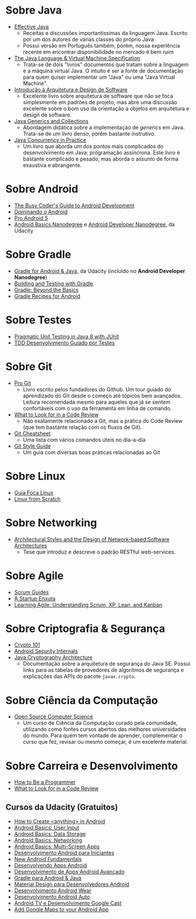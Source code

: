 # Sobre Java
 - [Effective Java](https://www.amazon.com.br/Effective-Java-Programming-Language-Guide-ebook/dp/B00B8V09HY/)
   - Receitas e discussões importantíssimas da linguagem Java. Escrito por um dos autores de várias classes do próprio Java
   - Possui versão em Português também, porém, nossa experiência recente em encontrar disponibilidade no mercado é bem ruim
 - [The Java Language & Virtual Machine Specification](https://docs.oracle.com/javase/specs/)
   - Trata-se de dois "livros" documentos que tratam sobre a linguagem e a máquina virtual Java. O intuito é ser a fonte de documentação para quem quiser implementar um "Java" ou uma "Java Virtual Machine".
 - [Introdução à Arquitetura e Design de Software](https://www.casadocodigo.com.br/products/livro-arquitetura-java)
   - Excelente livro sobre arquitetura de software que não se foca simplesmente em padrões de projeto, mas abre uma discussão excelente sobre o bom uso da orientação a objetos em arquitetura e design de software.
 - [Java Generics and Collections](https://www.amazon.com.br/Java-Generics-Collections-Maurice-Naftalin-ebook/dp/B0026OR2HM/)
   - Abordagem didática sobre a implementação de *generics* em Java. Trata-se de um livro denso, porém bastante instrutivo.
 - [Java Concurrency in Practice](https://www.amazon.com.br/Java-Concurrency-Practice-Tim-Peierls-ebook/dp/B004V9OA84/)
   - Um livro que aborda um dos pontos mais complicados do desenvolvimento em Java: programação assíncrona. Este livro é bastante complicado e pesado, mas aborda o assunto de forma exaustiva e abrangente.

# Sobre Android
 - [The Busy Coder's Guide to Android Development](https://commonsware.com/Android/)
 - [Dominando o Android](http://novatec.com.br/livros/dominando-android-2ed/)
 - [Pro Android 5](https://www.amazon.com.br/Pro-Android-5-Dave-MacLean-ebook/dp/B00S0P60YM/)
 - [Android Basics Nanodegree](https://www.udacity.com/course/android-basics-nanodegree-by-google--nd803) e [Android Developer Nanodegree](https://www.udacity.com/course/android-developer-nanodegree-by-google--nd801), da Udacity

# Sobre Gradle
 - [Gradle for Android & Java](https://www.udacity.com/course/gradle-for-android-and-java--ud867), da Udacity (incluído no **Android Developer Nanodegree**)
 - [Building and Testing with Gradle](http://www2.gradle.com/l/68052/2015-01-13/6dm)
 - [Gradle: Beyond the Basics](http://www2.gradle.com/l/68052/2015-01-26/23s5)
 - [Gradle Recipes for Android](http://www2.gradle.com/l/68052/2016-07-05/7mlynp)

# Sobre Testes
 - [Pragmatic Unit Testing in Java 8 with JUnit](https://www.amazon.com.br/Pragmatic-Unit-Testing-Java-JUnit-ebook/dp/B00VXT0ZA2/)
 - [TDD Desenvolvimento Guiado por Testes](https://www.amazon.com.br/TDD-Desenvolvimento-Guiado-por-Testes-ebook/dp/B016V88JFW/)

# Sobre Git
- [Pro Git](https://progit.org/) 
  - Livro escrito pelos fundadores do Github. Um tour guiado do aprendizado do Git desde o começo até tópicos bem avançados. Leitura recomendada mesmo para aqueles que já se sentem confortáveis com o uso da ferramenta em linha de comando.
- [What to Look for in a Code Review](https://leanpub.com/whattolookforinacodereview)
  - Não exatamente relacionado a Git, mas a prática do Code Review (que tem bastante relação com os fluxos de Git).
 - [Git Cheatsheet](http://lennonjesus.github.io/git-cheatsheet/) 
   - Uma lista com vários comandos úteis no dia-a-dia
 - [Git Style Guide](https://github.com/agis-/git-style-guide) 
   - Um guia com diversas boas práticas relacionadas ao Git

# Sobre Linux
 - [Guia Foca Linux](http://www.guiafoca.org/)
 - [Linux from Scratch](http://www.linuxfromscratch.org/)

# Sobre Networking
 - [Architectural Styles and the Design of Network-based Software Architectures](https://www.ics.uci.edu/~fielding/pubs/dissertation/top.htm)
   - Tese que introduz e descreve o padrão RESTful web-services. 
  
# Sobre Agile
 - [Scrum Guides](http://www.scrumguides.org/)
 - [A Startup Enxuta](https://www.amazon.com.br/Startup-Enxuta-Eric-Ries-ebook/dp/B00A3C4GAK/)
 - [Learning Agile: Understanding Scrum, XP, Lean, and Kanban](https://www.amazon.com.br/Learning-Agile-Understanding-Scrum-Kanban-ebook/dp/B00PJ8YKRM/)

# Sobre Criptografia & Segurança
 - [Crypto 101](https://www.crypto101.io/)
 - [Android Security Internals](https://www.nostarch.com/androidsecurity)
 - [Java Cryptography Architecture](http://docs.oracle.com/javase/8/docs/technotes/guides/security/crypto/CryptoSpec.html)
   - Documentação sobre a arquitetura de segurança do Java SE. Possui links para as tabelas de provedores de algoritmos de segurança e explicações das APIs do pacote `javax.crypto`.
  
# Sobre Ciência da Computação
 - [Open Source Computer Science](https://github.com/open-source-society/computer-science)
   - Um curso de Ciência da Computação curado pela comunidade, utilizando como fontes cursos abertos das melhores universidades do mundo. Para quem tem vontade de aprender, complementar o curso que fez, revisar ou mesmo começar, é um excelente material.

# Sobre Carreira e Desenvolvimento
 - [How to Be a Programmer](https://github.com/braydie/HowToBeAProgrammer)
 - [What to Look for in a Code Review](https://blog.jetbrains.com/upsource/2016/01/25/what-to-look-for-in-a-code-review-book/)
 
## Cursos da Udacity (Gratuitos)
 - [How to Create \<anything\> in Android](https://br.udacity.com/course/how-to-create-anything-in-android--ud802/)
 - [Android Basics: User Input](https://br.udacity.com/course/android-basics-user-input--ud836/)
 - [Android Basics: Data Storage](https://br.udacity.com/course/android-basics-data-storage--ud845/)
 - [Android Basics: Networking](https://br.udacity.com/course/android-basics-networking--ud843/)
 - [Android Basics: Multi-Screen Apps](https://br.udacity.com/course/android-basics-multi-screen-apps--ud839/)
 - [Desenvolvimento Android para Iniciantes](https://br.udacity.com/course/android-development-for-beginners--ud837/)
 - [New Android Fundamentals](https://br.udacity.com/course/new-android-fundamentals--ud851/)
 - [Desenvolvendo Apps Android](https://br.udacity.com/course/developing-android-apps--ud853/)
 - [Desenvolvimento de Apps Android Avançado](https://br.udacity.com/course/advanced-android-app-development--ud855/)
 - [Gradle para Android & Java](https://br.udacity.com/course/gradle-for-android-and-java--ud867/)
 - [Material Design para Desenvolvedores Android](https://br.udacity.com/course/material-design-for-android-developers--ud862/)
 - [Desenvolvimento Android Wear](https://br.udacity.com/course/android-wear-development--ud875a/)
 - [Desenvolvimento Android Auto](https://br.udacity.com/course/android-auto-development--ud875c/)
 - [Android TV e Desenvolvimento Google Cast](https://br.udacity.com/course/android-tv-and-google-cast-development--ud875b/)
 - [Add Google Maps to your Android App](https://br.udacity.com/course/add-google-maps-to-your-android-app--ud876-4/)
